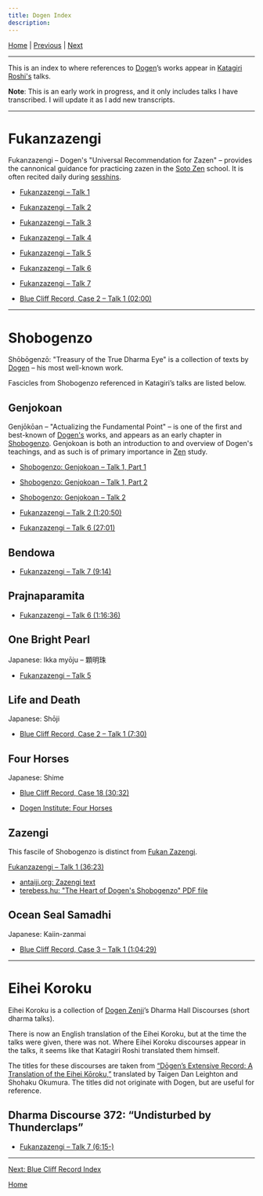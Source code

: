 ```yaml
---
title: Dogen Index
description:
---
```


[Home](index#appendices) \| 
[Previous](glossary) \| 
[Next](BCR)

---

This is an index to where references to [Dogen](glossary#dogen)’s works appear in [Katagiri Roshi's](glossary#katagiri) talks. 

**Note**: This is an early work in progress, and it only includes talks I have transcribed. I will update it as I add new transcripts.

---
# Fukanzazengi

Fukanzazengi – Dogen's "Universal Recommendation for Zazen" – provides the cannonical guidance for practicing zazen in the [Soto Zen](glossary#soto-zen ) school. It is often recited daily during [sesshins](glossary#sesshin).

- [Fukanzazengi – Talk 1](1979-06-09-Fukanzazengi-Talk-1)
- [Fukanzazengi – Talk 2](1979-06-10-Fukanzazengi-Talk-2)
- [Fukanzazengi – Talk 3](1979-06-11-Fukanzazengi-Talk-3)
- [Fukanzazengi – Talk 4](1979-06-12-Fukanzazengi-Talk-4)
- [Fukanzazengi – Talk 5](1979-06-13-Fukanzazengi-Talk-5)
- [Fukanzazengi – Talk 6](1979-06-14-Fukanzazengi-Talk-6)
- [Fukanzazengi – Talk 7](1979-06-15-Fukanzazengi-Talk-7)

- [Blue Cliff Record, Case 2 – Talk 1 (02:00)](1980-01-19-Blue-Cliff-Record-Case-2-Talk-1#0200)

---
# Shobogenzo

Shōbōgenzō: "Treasury of the True Dharma Eye" is a collection of texts by [Dogen](glossary#dogen) – his most well-known work.

Fascicles from Shobogenzo referenced in Katagiri’s talks are listed below.

## Genjokoan

Genjōkōan – "Actualizing the Fundamental Point" – is one of the first and best-known of [Dogen's](glossary#dogen) works, and appears as an early chapter in [Shobogenzo](#shobogenzo). Genjokoan is both an introduction to and overview of Dogen's teachings, and as such is of primary importance in [Zen](glossary#zen) study.

- [Shobogenzo: Genjokoan – Talk 1, Part 1](1987-06-06-Shobogenzo-Genjokoan-Talk-1-Part-1)
- [Shobogenzo: Genjokoan – Talk 1, Part 2](1987-06-06-Shobogenzo-Genjokoan-Talk-1-Part-2)
- [Shobogenzo: Genjokoan – Talk 2](1987-06-07-Shobogenzo-Genjokoan-Talk-2)

- [Fukanzazengi – Talk 2 (1:20:50)](1979-06-10-Fukanzazengi-Talk-2#12050)
- [Fukanzazengi – Talk 6 (27:01)](1979-06-14-Fukanzazengi-Talk-6#2701)

## Bendowa

- [Fukanzazengi – Talk 7 (9:14)](1979-06-15-Fukanzazengi-Talk-7#914)

## Prajnaparamita

- [Fukanzazengi – Talk 6 (1:16:36)](1979-06-14-Fukanzazengi-Talk-6#11636)

## One Bright Pearl

Japanese: Ikka myōju – 顆明珠

- [Fukanzazengi – Talk 5](1979-06-13-Fukanzazengi-Talk-5)

## Life and Death

Japanese: Shōji

- [Blue Cliff Record, Case 2 – Talk 1 (7:30)](1980-01-19-Blue-Cliff-Record-Case-2-Talk-1#730)

## Four Horses

Japanese: Shime

- [Blue Cliff Record, Case 18 (30:32)](1981-07-18-Blue-Cliff-Record-Case-18#3032)

- [Dogen Institute: Four Horses](https://dogeninstitute.wordpress.com/tag/four-horses/)

## Zazengi

This fascile of Shobogenzo is distinct from [Fukan Zazengi](#fukanzazengi).

[Fukanzazengi – Talk 1 (36:23)](1979-06-09-Fukanzazengi-Talk-1#3623)

- [antaiji.org: Zazengi text](https://antaiji.org/en/classics/zazengi/)
- [terebess.hu: "The Heart of Dogen's Shobogenzo" PDF file](https://terebess.hu/zen/dogen/The-Heart-of-Dogens-Shobogenzo.pdf) 

## Ocean Seal Samadhi

Japanese: Kaiin-zanmai

- [Blue Cliff Record, Case 3 – Talk 1 (1:04:29)](1980-04-19-Blue-Cliff-Record-Case-3-Talk-1#10429)

---
# Eihei Koroku

Eihei Koroku is a collection of [Dogen Zenji](glossary#dogen)’s Dharma Hall Discourses (short dharma talks). 

There is now an English translation of the Eihei Koroku, but at the time the talks were given, there was not. Where Eihei Koroku discourses appear in the talks, it seems like that Katagiri Roshi translated them himself. 

The titles for these discourses are taken from [“Dōgen’s Extensive Record: A Translation of the Eihei Kōroku,”](books#eihei-koroku) translated by Taigen Dan Leighton and Shohaku Okumura. The titles did not originate with Dogen, but are useful for reference.

<a name="ek-372"></a>
## Dharma Discourse 372: “Undisturbed by Thunderclaps”

- [Fukanzazengi – Talk 7 (6:15-)](1979-06-15-Fukanzazengi-Talk-7#615)

---
[Next: Blue Cliff Record Index](BCR)

[Home](index#dogen)
